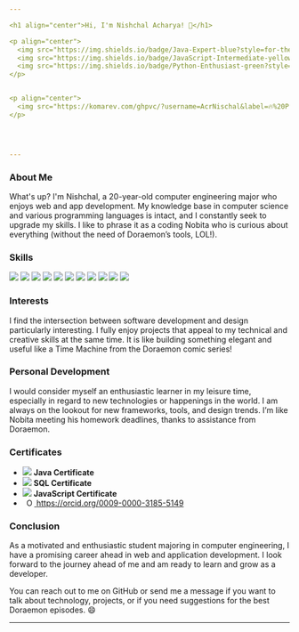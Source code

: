 ```yaml
---

<h1 align="center">Hi, I'm Nishchal Acharya! 👋</h1>

<p align="center">
  <img src="https://img.shields.io/badge/Java-Expert-blue?style=for-the-badge" />
  <img src="https://img.shields.io/badge/JavaScript-Intermediate-yellow?style=for-the-badge" />
  <img src="https://img.shields.io/badge/Python-Enthusiast-green?style=for-the-badge" />
</p>


<p align="center">
  <img src="https://komarev.com/ghpvc/?username=AcrNischal&label=🔥%20Profile%20Views&color=1FA34A&style=flat-square" alt="AcrNischal" />
</p>




---
```


### About Me
What's up? I'm Nishchal, a 20-year-old computer engineering major who enjoys web and app development. My knowledge base in computer science and various programming languages is intact, and I constantly seek to upgrade my skills. I like to phrase it as a coding Nobita who is curious about everything (without the need of Doraemon’s tools, LOL!).

### Skills
<p>
  <img src="https://img.shields.io/badge/Java-007396?style=flat-square&logo=java&logoColor=white" /> 
  <img src="https://img.shields.io/badge/JavaScript-F7DF1E?style=flat-square&logo=javascript&logoColor=black" />
  <img src="https://img.shields.io/badge/CSS-1572B6?style=flat-square&logo=css3&logoColor=white" />
  <img src="https://img.shields.io/badge/HTML5-E34F26?style=flat-square&logo=html5&logoColor=white" />
  <img src="https://img.shields.io/badge/Kotlin-0095D5?style=flat-square&logo=kotlin&logoColor=white" />
  <img src="https://img.shields.io/badge/C/C++-00599C?style=flat-square&logo=c&logoColor=white" />
  <img src="https://img.shields.io/badge/MySQL-4479A1?style=flat-square&logo=mysql&logoColor=white" />
  <img src="https://img.shields.io/badge/Python-3776AB?style=flat-square&logo=python&logoColor=white" />
  <img src="https://img.shields.io/badge/C%23-239120?style=flat-square&logo=c-sharp&logoColor=white" />
  <img src="https://img.shields.io/badge/XML-FF6600?style=flat-square&logo=xml&logoColor=white" />
  <img src="https://img.shields.io/badge/PHP-777BB4?style=flat-square&logo=php&logoColor=white" />
</p>

### Interests
I find the intersection between software development and design particularly interesting. I fully enjoy projects that appeal to my technical and creative skills at the same time. It is like building something elegant and useful like a Time Machine from the Doraemon comic series!

### Personal Development
I would consider myself an enthusiastic learner in my leisure time, especially in regard to new technologies or happenings in the world. I am always on the lookout for new frameworks, tools, and design trends. I’m like Nobita meeting his homework deadlines, thanks to assistance from Doraemon.

### Certificates
- <img src="https://img.shields.io/badge/Java-Certificate-orange?style=flat-square" /> **Java Certificate**
- <img src="https://img.shields.io/badge/SQL-Certificate-blue?style=flat-square" /> **SQL Certificate**
- <img src="https://img.shields.io/badge/JavaScript-Certificate-yellow?style=flat-square" /> **JavaScript Certificate**
-  <a
    id="cy-effective-orcid-url"
    class="underline"
     href="https://orcid.org/0009-0000-3185-5149"
     target="orcid.widget"
     rel="me noopener noreferrer"
     style="vertical-align: top">
     <img
        src="https://orcid.org/sites/default/files/images/orcid_16x16.png"
        style="width: 1em; margin-inline-start: 0.5em"
        alt="ORCID iD icon"/>
      https://orcid.org/0009-0000-3185-5149
    </a>

### Conclusion
As a motivated and enthusiastic student majoring in computer engineering, I have a promising career ahead in web and application development. I look forward to the journey ahead of me and am ready to learn and grow as a developer.

You can reach out to me on GitHub or send me a message if you want to talk about technology, projects, or if you need suggestions for the best Doraemon episodes. 😄

---
